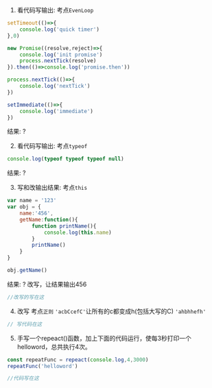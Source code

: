  1. 看代码写输出: 考点`EvenLoop`
```js
setTimeout(()=>{
    console.log('quick timer')
},0)

new Promise((resolve,reject)=>{
    console.log('init promise')
    process.nextTick(resolve)
}).then(()=>console.log('promise.then'))

process.nextTick(()=>{
    console.log('nextTick')
})

setImmediate(()=>{
    console.log('immediate')
})
```
结果: ?

2. 看代码写输出: 考点`typeof`
```js
console.log(typeof typeof typeof null)
```
结果: ?

3. 写和改输出结果: 考点`this`
```js
var name = '123'
var obj = {
    name:'456',
    getName:function(){
        function printName(){
            console.log(this.name)
        }
        printName()
    }
}

obj.getName()
```
结果: ?
改写，让结果输出456
```js
//改写的写在这
```
4. 改写 考点`正则`
`'acbCcefC'`让所有的c都变成h(包括大写的C) `'ahbhhefh'`
```js
// 写代码在这
```

5. 手写一个repeact()函数，加上下面的代码运行，使每3秒打印一个helloword，总共执行4次。
```js
const repeatFunc = repeact(console.log,4,3000)
repeatFunc('helloword')
```
```js
//代码写在这
```



